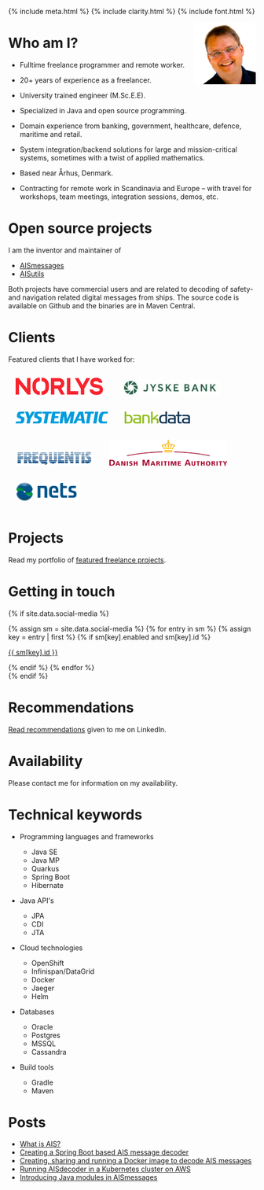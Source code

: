 {% include meta.html %}
{% include clarity.html %}
{% include font.html %}

<img src="images/tbs.webp" style="float: right" width="25%" height="25%" />

# Who am I?

* Fulltime freelance programmer and remote worker.
  
* 20+ years of experience as a freelancer.

* University trained engineer (M.Sc.E.E).

* Specialized in Java and open source programming. 

* Domain experience from banking, government, healthcare, defence, maritime and retail.

* System integration/backend solutions for large and mission-critical systems, sometimes with a twist of applied mathematics.

* Based near Århus, Denmark.

* Contracting for remote work in Scandinavia and Europe – with travel for workshops, team meetings, integration sessions, demos, etc.

# Open source projects

I am the inventor and maintainer of 

- [AISmessages](https://github.com/tbsalling/aismessages)
- [AISutils](https://github.com/tbsalling/aisutils)

Both projects have commercial users and are related to decoding of safety- and navigation related digital messages from ships. The source code is available on Github and the binaries are in Maven Central.

# Clients

Featured clients that I have worked for:

<img src="images/logo_norlys.svg" style="margin: 15px 15px 15px 15px" />
<img src="images/logo_jb.jpg" style="margin: 15px 15px 15px 15px" />
<img src="images/logo_systematic.jpg" style="margin: 15px 15px 15px 15px" />
<img src="images/logo_bankdata.jpg" style="margin: 15px 15px 15px 15px" />
<img src="images/logo_frequentis.jpg" style="margin: 15px 15px 15px 15px" />
<img src="images/logo_dma.jpg" style="margin: 15px 15px 15px 15px" />
<img src="images/logo_nets.jpg" style="margin: 15px 15px 15px 15px" />

# Projects

Read my portfolio of [featured freelance projects](clients.md).

# Getting in touch

{% if site.data.social-media %}
<div id="social-media">
    {% assign sm = site.data.social-media %}
    {% for entry in sm %}
        {% assign key = entry | first %}
        {% if sm[key].enabled and sm[key].id %}
            <p><a href="{{ sm[key].href }}{{ sm[key].id }}" title="{{ sm[key].title }}"><i class="fa fa-xl {{ sm[key].fa-icon }}"></i> {{ sm[key].id }}</a></p>
        {% endif %}
    {% endfor %}
</div>
{% endif %}

# Recommendations

[Read recommendations](https://www.linkedin.com/in/tbsalling/details/recommendations/) given to me on LinkedIn.

# Availability

Please contact me for information on my availability.

# Technical keywords

* Programming languages and frameworks
    * Java SE
    * Java MP
    * Quarkus
    * Spring Boot
    * Hibernate

* Java API's 
    * JPA
    * CDI
    * JTA

* Cloud technologies
    * OpenShift
    * Infinispan/DataGrid
    * Docker
    * Jaeger
    * Helm

* Databases
    * Oracle
    * Postgres
    * MSSQL
    * Cassandra

* Build tools
    * Gradle
    * Maven

# Posts

* [What is AIS?](./blog_000_ais.html)
* [Creating a Spring Boot based AIS message decoder](./blog_001_ais_decoder_spring_boot.html)
* [Creating, sharing and running a Docker image to decode AIS messages](./blog_002_ais_decoder_docker.html)
* [Running AISdecoder in a Kubernetes cluster on AWS](./blog_003_ais_decoder_kubernetes.html)
* [Introducing Java modules in AISmessages](./blog_004_ais_messages_java_modules.html)